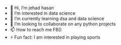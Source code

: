 - 👋 Hi, I’m jehad hasan
- 👀 I’m interested in data science
- 🌱 I’m currently learning dsa and data science
- 💞️ I’m looking to collaborate on any python projects
- 📫 How to reach me FB()
- ⚡ Fun fact: I am interested in playing sports

<!---
jehadhasan29/jehadhasan29 is a ✨ special ✨ repository because its `README.md` (this file) appears on your GitHub profile.
You can click the Preview link to take a look at your changes.
--->

